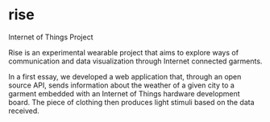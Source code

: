 # rise
Internet of Things Project

Rise is an experimental wearable project that aims to explore ways of communication and data visualization through Internet connected garments.

In a first essay, we developed a web application that, through an open source API, sends information about the weather of a given city to a garment embedded with an Internet of Things hardware development board. The piece of clothing then produces light stimuli based on the data received.
